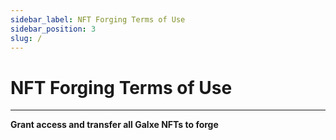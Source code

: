 ```yaml
---
sidebar_label: NF﻿T Forging Terms of Use
sidebar_position: 3
slug: /
---
```



# NF﻿T Forging Terms of Use

- - -

**Grant access and transfer all Galxe NFTs to forge**
